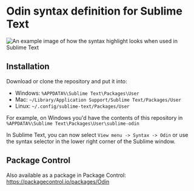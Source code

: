 # Odin syntax definition for Sublime Text

![An example image of how the syntax highlight looks when used in Sublime Text](https://github.com/user-attachments/assets/652287d9-04bc-4762-b8fb-d319fab007de)

## Installation

Download or clone the repository and put it into:
- Windows: `%APPDATA%\Sublime Text\Packages\User`
- Mac: `~/Library/Application Support/Sublime Text/Packages/User`
- Linux: `~/.config/sublime-text/Packages/User`

For example, on Windows you'd have the contents of this repository in `%APPDATA%\Sublime Text\Packages\User\sublime-odin`

In Sublime Text, you can now select `View menu -> Syntax -> Odin` or use the syntax selector in the lower right corner of the Sublime window.

## Package Control

Also available as a package in Package Control: https://packagecontrol.io/packages/Odin
